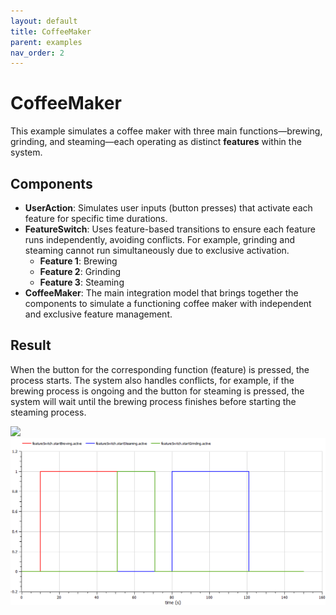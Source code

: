```yaml
---
layout: default
title: CoffeeMaker
parent: examples
nav_order: 2
---
```


# CoffeeMaker

This example simulates a coffee maker with three main functions—brewing, grinding, and steaming—each operating as distinct **features** within the system.

## Components

- **UserAction**: Simulates user inputs (button presses) that activate each feature for specific time durations.
- **FeatureSwitch**: Uses feature-based transitions to ensure each feature runs independently, avoiding conflicts. For example, grinding and steaming cannot run simultaneously due to exclusive activation.
  - **Feature 1**: Brewing
  - **Feature 2**: Grinding
  - **Feature 3**: Steaming
- **CoffeeMaker**: The main integration model that brings together the components to simulate a functioning coffee maker with independent and exclusive feature management.

## Result

When the button for the corresponding function (feature) is pressed, the process starts. The system also handles conflicts, for example, if the brewing process is ongoing and the button for steaming is pressed, the system will wait until the brewing process finishes before starting the steaming process.

<img src="C:/Users/wang/Documents/Modelica/CFPNlib/docs/assets/CoffeeMakerResult-1.png"  />

<img src="../assets/CoffeeMakerResult-2.png"  />